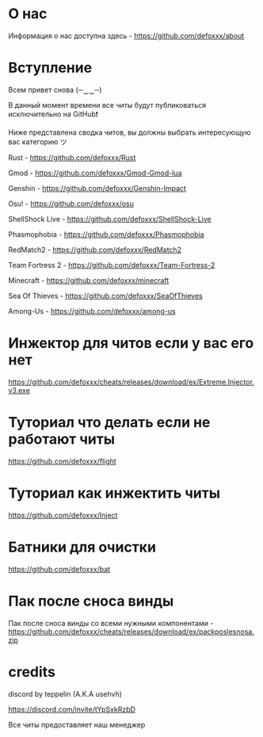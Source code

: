 # О нас

Информация о нас доступна здесь - https://github.com/defoxxx/about

# Вступление

Всем привет снова (─‿‿─)

В данный момент времени все читы будут публиковаться исключительно на GitHub❗

Ниже представлена сводка читов, вы должны выбрать интересующую вас категорию ツ 

Rust - https://github.com/defoxxx/Rust

Gmod - https://github.com/defoxxx/Gmod-Gmod-lua

Genshin - https://github.com/defoxxx/Genshin-Impact

Osu! - https://github.com/defoxxx/osu

ShellShock Live - https://github.com/defoxxx/ShellShock-Live

Phasmophobia - https://github.com/defoxxx/Phasmophobia

RedMatch2 - https://github.com/defoxxx/RedMatch2

Team Fortress 2 - https://github.com/defoxxx/Team-Fortress-2

Minecraft - https://github.com/defoxxx/minecraft

Sea Of Thieves - https://github.com/defoxxx/SeaOfThieves

Among-Us - https://github.com/defoxxx/among-us


# Инжектор для читов если у вас его нет
https://github.com/defoxxx/cheats/releases/download/ex/Extreme.Injector.v3.exe

# Туториал что делать если не работают читы 
https://github.com/defoxxx/flight

# Туториал как инжектить читы
https://github.com/defoxxx/Inject

# Батники для очистки
https://github.com/defoxxx/bat

# Пак после сноса винды

Пак после сноса винды со всеми нужными компонентами - https://github.com/defoxxx/cheats/releases/download/ex/packposlesnosa.zip

# credits
discord by teppelin (A.K.A usehvh) 

https://discord.com/invite/tYpSxkRzbD

Все читы предоставляет наш менеджер
